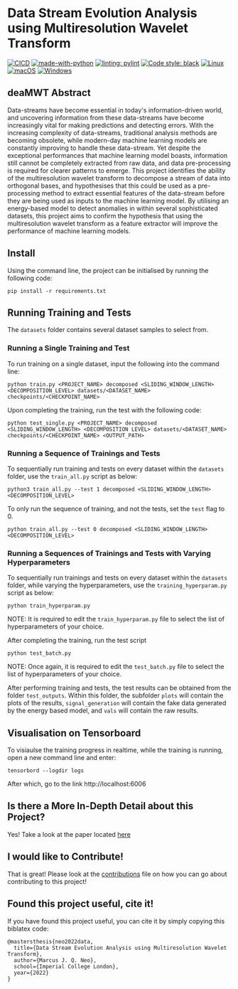 # Data Stream Evolution Analysis using Multiresolution Wavelet Transform

[![CICD](https://github.com/marcus-neo/deamwt/actions/workflows/master-workflow.yml/badge.svg)](https://github.com/marcus-neo/deamwt/actions/workflows/master-workflow.yml)
[![made-with-python](https://img.shields.io/badge/Made%20with-Python-1f425f.svg)](https://www.python.org/)
[![linting: pylint](https://img.shields.io/badge/linting-pylint-yellowgreen)](https://github.com/PyCQA/pylint)
[![Code style: black](https://img.shields.io/badge/code%20style-black-000000.svg)](https://github.com/psf/black)
[![Linux](https://svgshare.com/i/Zhy.svg)](https://svgshare.com/i/Zhy.svg)
[![macOS](https://svgshare.com/i/ZjP.svg)](https://svgshare.com/i/ZjP.svg)
[![Windows](https://svgshare.com/i/ZhY.svg)](https://svgshare.com/i/ZhY.svg)

## deaMWT Abstract

Data-streams have become essential in today's information-driven world, and uncovering information from these data-streams have become increasingly vital for making predictions and detecting errors. With the increasing complexity of data-streams, traditional analysis methods are becoming obsolete, while modern-day machine learning models are constantly improving to handle these data-stream. Yet despite the exceptional performances that machine learning model boasts, information still cannot be completely extracted from raw data, and data pre-processing is required for clearer patterns to emerge.
This project identifies the ability of the multiresolution wavelet transform to decompose a stream of data into orthogonal bases, and hypothesises that this could be used as a pre-processing method to extract essential features of the data-stream before they are being used as inputs to the machine learning model. By utilising an energy-based model to detect anomalies in within several sophisticated datasets, this project aims to confirm the hypothesis that using the multiresolution wavelet transform as a feature extractor will improve the performance of machine learning models.

## Install

Using the command line, the project can be initialised by running the following code:

```
pip install -r requirements.txt
```

## Running Training and Tests

The `datasets` folder contains several dataset samples to select from.

### Running a Single Training and Test

To run training on a single dataset, input the following into the command line:

```
python train.py <PROJECT_NAME> decomposed <SLIDING_WINDOW_LENGTH> <DECOMPOSITION_LEVEL> datasets/<DATASET_NAME> checkpoints/<CHECKPOINT_NAME>
```

Upon completing the training, run the test with the following code:

```
python test_single.py <PROJECT_NAME> decomposed <SLIDING_WINDOW_LENGTH> <DECOMPOSITION LEVEL> datasets/<DATASET_NAME> checkpoints/<CHECKPOINT_NAME> <OUTPUT_PATH>
```

### Running a Sequence of Trainings and Tests

To sequentially run training and tests on every dataset within the `datasets` folder, use the `train_all.py` script as below:

```
python3 train_all.py --test 1 decomposed <SLIDING_WINDOW_LENGTH> <DECOMPOSITION_LEVEL>
```

To only run the sequence of training, and not the tests, set the `test` flag to 0.

```
python train_all.py --test 0 decomposed <SLIDING_WINDOW_LENGTH> <DECOMPOSITION_LEVEL>
```

### Running a Sequences of Trainings and Tests with Varying Hyperparameters

To sequentially run trainings and tests on every dataset within the `datasets` folder, while varying the hyperparameters, use the `training_hyperparam.py` script as below:

```
python train_hyperparam.py
```

NOTE: It is required to edit the `train_hyperparam.py` file to select the list of hyperparameters of your choice.

After completing the training, run the test script

```
python test_batch.py
```

NOTE: Once again, it is required to edit the `test_batch.py` file to select the list of hyperparameters of your choice.

After performing training and tests, the test results can be obtained from the folder `test_outputs`. Within this folder, the subfolder `plots` will contain the plots of the results, `signal_generation` will contain the fake data generated by the energy based model, and `vals` will contain the raw results.

## Visualisation on Tensorboard

To visiaulse the training progress in realtime, while the training is running, open a new command line and enter:

```
tensorbord --logdir logs
```

After which, go to the link http://localhost:6006

## Is there a More In-Depth Detail about this Project?

Yes! Take a look at the paper located [here](docs/paper.pdf)

## I would like to Contribute!

That is great! Please look at the [contributions](docs/contributions.md) file on how you can go about contributing to this project!

## Found this project useful, cite it!

If you have found this project useful, you can cite it by simply copying this biblatex code:

```biblatex
@mastersthesis{neo2022data,
  title={Data Stream Evolution Analysis using Multiresolution Wavelet Transform},
  author={Marcus J. Q. Neo},
  school={Imperial College London},
  year={2022}
}
```
